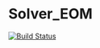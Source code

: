# Solver_EOM
[![Build Status](https://github.com/yuto8128/solve_EOM/actions/workflows/CI.yml/badge.svg?branch=main)](https://github.com/yuto8128/solve_EOM/actions/workflows/CI.yml?query=branch%3Amain)